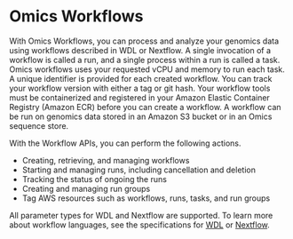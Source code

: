 # Omics Workflows<a name="workflows"></a>

With Omics Workflows, you can process and analyze your genomics data using workflows described in WDL or Nextflow\. A single invocation of a workflow is called a run, and a single process within a run is called a task\. Omics workflows uses your requested vCPU and memory to run each task\. A unique identifier is provided for each created workflow\. You can track your workflow version with either a tag or git hash\. Your workflow tools must be containerized and registered in your Amazon Elastic Container Registry \(Amazon ECR\) before you can create a workflow\. A workflow can be run on genomics data stored in an Amazon S3 bucket or in an Omics sequence store\.

With the Workflow APIs, you can perform the following actions\.
+ Creating, retrieving, and managing workflows
+ Starting and managing runs, including cancellation and deletion
+ Tracking the status of ongoing the runs
+ Creating and managing run groups
+ Tag AWS resources such as workflows, runs, tasks, and run groups

All parameter types for WDL and Nextflow are supported\. To learn more about workflow languages, see the specifications for [WDL](https://github.com/openwdl/wdl/blob/main/versions/1.1/SPEC.md) or [Nextflow](https://www.nextflow.io/docs/latest/script.html)\.